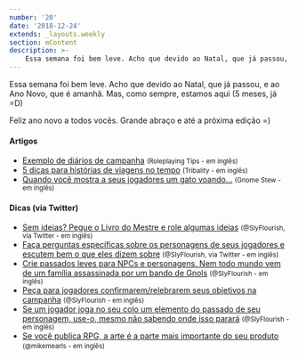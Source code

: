 ```yaml
---
number: '20'
date: '2018-12-24'
extends: _layouts.weekly
section: mContent
description: >-
    Essa semana foi bem leve. Acho que devido ao Natal, que já passou, e ao Ano Novo, que é amanhã. Mas, como sempre, estamos aqui (5 meses, já =D) Feliz ano novo a todos vocês. Grande abraço e até a próxima edição =)
---
```

Essa semana foi bem leve. Acho que devido ao Natal, que já passou, e ao Ano Novo, que é amanhã. Mas, como sempre, estamos aqui (5 meses, já =D)

Feliz ano novo a todos vocês. Grande abraço e até a próxima edição =)

#### Artigos

- [Exemplo de diários de campanha] <small>(Roleplaying Tips - em inglês)</small>
- [5 dicas para histórias de viagens no tempo] <small>(Tribality - em inglês)</small>
- [Quando você mostra a seus jogadores um gato voando...] <small>(Gnome Stew - em inglês)</small>

#### Dicas (via Twitter)

- [Sem ideias? Pegue o Livro do Mestre e role algumas ideias] <small>(@SlyFlourish, via Twitter - em inglês)</small>
- [Faça perguntas específicas sobre os personagens de seus jogadores e escutem bem o que eles dizem sobre] <small>(@SlyFlourish, via Twitter - em inglês)</small>
- [Crie passados leves para NPCs e personagens. Nem todo mundo vem de um família assassinada por um bando de Gnols] <small>(@SlyFlourish - em inglês)</small>
- [Peça para jogadores confirmarem/relebrarem seus objetivos na campanha] <small>(@SlyFlourish - em inglês)</small>
- [Se um jogador joga no seu colo um elemento do passado de seu personagem, use-o, mesmo não sabendo onde isso parará] <small>(@SlyFlourish - em inglês)</small>
- [Se você publica RPG, a arte é a parte mais importante do seu produto] <small>(@mikemearls - em inglês)</small>

[Exemplo de diários de campanha]: https://www.roleplayingtips.com/news/rpt-campaign-journal-example/
[5 dicas para histórias de viagens no tempo]: https://www.tribality.com/2018/12/27/five-tips-for-time-travel-stories/
[Quando você mostra a seus jogadores um gato voando...]: https://gnomestew.com/when-you-show-your-players-a-flying-cat/
[Sem ideias? Pegue o Livro do Mestre e role algumas ideias]: https://twitter.com/SlyFlourish/status/1079467397445283841
[Faça perguntas específicas sobre os personagens de seus jogadores e escutem bem o que eles dizem sobre]: https://twitter.com/SlyFlourish/status/1078697455141732353
[Crie passados leves para NPCs e personagens. Nem todo mundo vem de um família assassinada por um bando de Gnols]: https://twitter.com/SlyFlourish/status/1078350196378136576
[Peça para jogadores confirmarem/relebrarem seus objetivos na campanha]: https://twitter.com/SlyFlourish/status/1077972674029207552
[Se um jogador joga no seu colo um elemento do passado de seu personagem, use-o, mesmo não sabendo onde isso parará]: https://twitter.com/SlyFlourish/status/1077610186938990592
[Se você publica RPG, a arte é a parte mais importante do seu produto]: https://twitter.com/mikemearls/status/1078393482618712064
